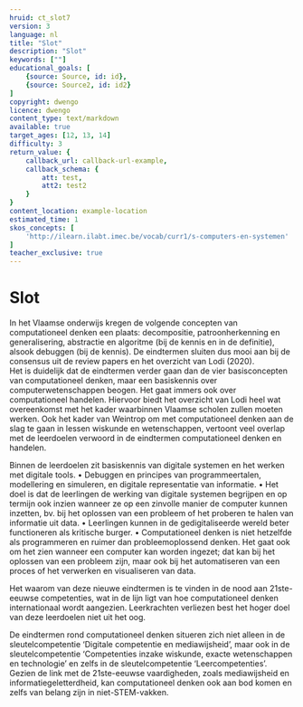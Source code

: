 ```yaml
---
hruid: ct_slot7
version: 3
language: nl
title: "Slot"
description: "Slot"
keywords: [""]
educational_goals: [
    {source: Source, id: id}, 
    {source: Source2, id: id2}
]
copyright: dwengo
licence: dwengo
content_type: text/markdown
available: true
target_ages: [12, 13, 14]
difficulty: 3
return_value: {
    callback_url: callback-url-example,
    callback_schema: {
        att: test,
        att2: test2
    }
}
content_location: example-location
estimated_time: 1
skos_concepts: [
    'http://ilearn.ilabt.imec.be/vocab/curr1/s-computers-en-systemen'
]
teacher_exclusive: true
---
```


# Slot
In het Vlaamse onderwijs kregen de volgende concepten van computationeel denken een plaats: decompositie, patroonherkenning en generalisering, abstractie en algoritme (bij de kennis en in de definitie), alsook debuggen (bij de kennis). De eindtermen sluiten dus mooi aan bij de consensus uit de review papers en het overzicht van Lodi (2020).<br>
Het is duidelijk dat de eindtermen verder gaan dan de vier basisconcepten van computationeel denken, maar een basiskennis over computerwetenschappen beogen. Het gaat immers ook over computationeel handelen. Hiervoor biedt het overzicht van Lodi heel wat overeenkomst met het kader waarbinnen Vlaamse scholen zullen moeten werken.
Ook het kader van Weintrop om met computationeel denken aan de slag te gaan in lessen wiskunde en wetenschappen, vertoont veel overlap met de leerdoelen verwoord in de eindtermen computationeel denken en handelen.

Binnen de leerdoelen zit basiskennis van digitale systemen en het werken met digitale tools.
• Debuggen en principes van programmeertalen, modellering en simuleren, en digitale representatie van informatie.
• Het doel is dat de leerlingen de werking van digitale systemen begrijpen en op termijn ook inzien wanneer ze op een zinvolle manier de computer kunnen inzetten, bv. bij het oplossen van een probleem of het proberen te halen van informatie uit data.
• Leerlingen kunnen in de gedigitaliseerde wereld beter functioneren als kritische burger.
• Computationeel denken is niet hetzelfde als programmeren en ruimer dan probleemoplossend denken. Het gaat ook om het zien wanneer een computer kan worden ingezet; dat kan bij het oplossen van een probleem zijn, maar ook bij het automatiseren van een proces of het verwerken en visualiseren van data.

Het waarom van deze nieuwe eindtermen is te vinden in de nood aan 21ste-eeuwse competenties, wat in de lijn ligt van hoe computationeel denken internationaal
wordt aangezien. Leerkrachten verliezen best het hoger doel van deze leerdoelen niet uit het oog.

<div class="alert alert-box alert-success">
De eindtermen rond computationeel denken situeren zich niet alleen in de sleutelcompetentie ‘Digitale competentie en mediawijsheid’, maar ook in de
sleutelcompetentie ‘Competenties inzake wiskunde, exacte wetenschappen en technologie’ en zelfs in de sleutelcompetentie ‘Leercompetenties’.
Gezien de link met de 21ste-eeuwse vaardigheden, zoals mediawijsheid en informatiegeletterdheid, kan computationeel denken ook aan bod komen en zelfs van belang zijn in niet-STEM-vakken.
</div>
